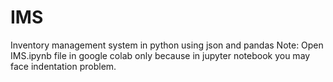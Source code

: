 # IMS
Inventory management system in python using json and pandas
Note: Open IMS.ipynb file in google colab only because in jupyter notebook you may face indentation problem.
